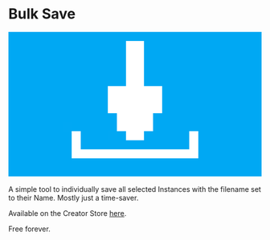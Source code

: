 # Bulk Save

![Bulk Save](./Assets/BulkSave%20Wide.png)

A simple tool to individually save all selected Instances with the filename set to their Name.
Mostly just a time-saver.

Available on the Creator Store [here](https://create.roblox.com/store/asset/110526351788712).

Free forever.
